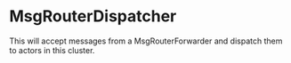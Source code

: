 # MsgRouterDispatcher

This will accept messages from a MsgRouterForwarder and dispatch them
to actors in this cluster.


